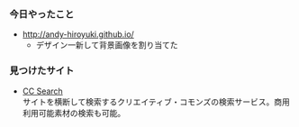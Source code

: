 ### 今日やったこと

- http://andy-hiroyuki.github.io/
    - デザイン一新して背景画像を割り当てた

### 見つけたサイト

- [CC Search](http://search.creativecommons.org/)  
  サイトを横断して検索するクリエイティブ・コモンズの検索サービス。商用利用可能素材の検索も可能。

